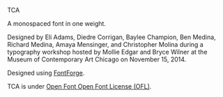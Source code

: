 TCA

A monospaced font in one weight.

Designed by Eli Adams, Diedre Corrigan, Baylee Champion, Ben Medina, Richard Medina, Amaya Mensinger, and Christopher Molina during a typography workshop hosted by Mollie Edgar and Bryce Wilner at the Museum of Contemporary Art Chicago on November 15, 2014.

Designed using <a href="http://fontforge.github.io/en-US/">FontForge</a>.

TCA is under <a href="http://scripts.sil.org/cms/scripts/page.php?site_id=nrsi&id=OFL">Open Font Open Font License (OFL)</a>.
